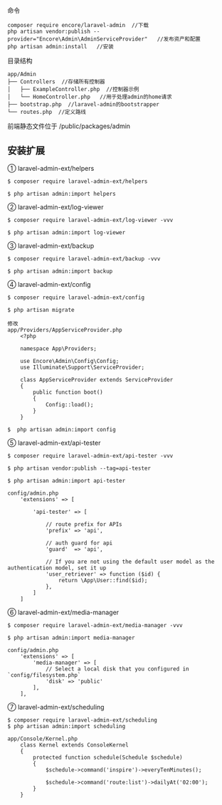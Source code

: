命令

```
composer require encore/laravel-admin  //下载
php artisan vendor:publish --provider="Encore\Admin\AdminServiceProvider"   //发布资产和配置
php artisan admin:install   //安装
```

目录结构

```
app/Admin
├── Controllers  //存储所有控制器
│   ├── ExampleController.php  //控制器示例
│   └── HomeController.php   //用于处理admin的home请求
├── bootstrap.php  //laravel-admin的bootstrapper
└── routes.php  //定义路线
```

前端静态文件位于 /public/packages/admin

## **安装扩展**

① laravel-admin-ext/helpers

```
$ composer require laravel-admin-ext/helpers

$ php artisan admin:import helpers
```

② laravel-admin-ext/log-viewer

```
$ composer require laravel-admin-ext/log-viewer -vvv

$ php artisan admin:import log-viewer
```

③ laravel-admin-ext/backup

```
$ composer require laravel-admin-ext/backup -vvv

$ php artisan admin:import backup
```

④ laravel-admin-ext/config

```
$ composer require laravel-admin-ext/config

$ php artisan migrate

修改
app/Providers/AppServiceProvider.php
    <?php

    namespace App\Providers;

    use Encore\Admin\Config\Config;
    use Illuminate\Support\ServiceProvider;

    class AppServiceProvider extends ServiceProvider
    {
        public function boot()
        {
            Config::load();
        }
    }

$  php artisan admin:import config
```

⑤ laravel-admin-ext/api-tester

```
$ composer require laravel-admin-ext/api-tester -vvv

$ php artisan vendor:publish --tag=api-tester

$ php artisan admin:import api-tester

config/admin.php
    'extensions' => [

        'api-tester' => [

            // route prefix for APIs
            'prefix' => 'api',

            // auth guard for api
            'guard'  => 'api',

            // If you are not using the default user model as the authentication model, set it up
            'user_retriever' => function ($id) {
                return \App\User::find($id);
            },
        ]
    ]
```

⑥ laravel-admin-ext/media-manager

    $ composer require laravel-admin-ext/media-manager -vvv

    $ php artisan admin:import media-manager

    config/admin.php
        'extensions' => [
            'media-manager' => [
                // Select a local disk that you configured in `config/filesystem.php`
                'disk' => 'public'
            ],
        ],

⑦ laravel-admin-ext/scheduling

```
$ composer require laravel-admin-ext/scheduling
$ php artisan admin:import scheduling

app/Console/Kernel.php
    class Kernel extends ConsoleKernel
    {
        protected function schedule(Schedule $schedule)
        {
            $schedule->command('inspire')->everyTenMinutes();
            
            $schedule->command('route:list')->dailyAt('02:00');
        }
    }
```



